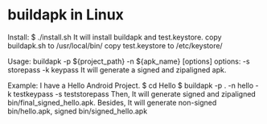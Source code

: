 buildapk in Linux
========
Install:
    $ ./install.sh
    It will install buildapk and test.keystore.
    copy buildapk.sh to /usr/local/bin/
    copy test.keystore to /etc/keystore/

Usage:
    buildapk -p ${project_path} -n ${apk_name} [options]
    options:
    -s   storepass
    -k   keypass
    It will generate a signed and zipaligned apk.

Example:
    I have a Hello Android Project.
    $ cd Hello
    $ buildapk -p . -n hello -k testkeypass -s teststorepass
    Then, It will generate signed and zipaligned bin/final_signed_hello.apk.
    Besides, It will generate non-signed bin/hello.apk, signed bin/signed_hello.apk



